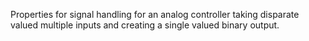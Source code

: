 Properties for signal handling for an analog controller taking disparate valued multiple inputs and creating a single valued binary output.